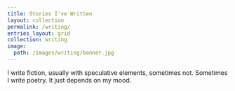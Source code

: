 ```yaml
---
title: Stories I've Written
layout: collection
permalink: /writing/
entries_layout: grid
collection: writing
image:
  path: /images/writing/banner.jpg
---
```

I write fiction, usually with speculative elements, sometimes not. Sometimes I write poetry. It just depends on my mood.
